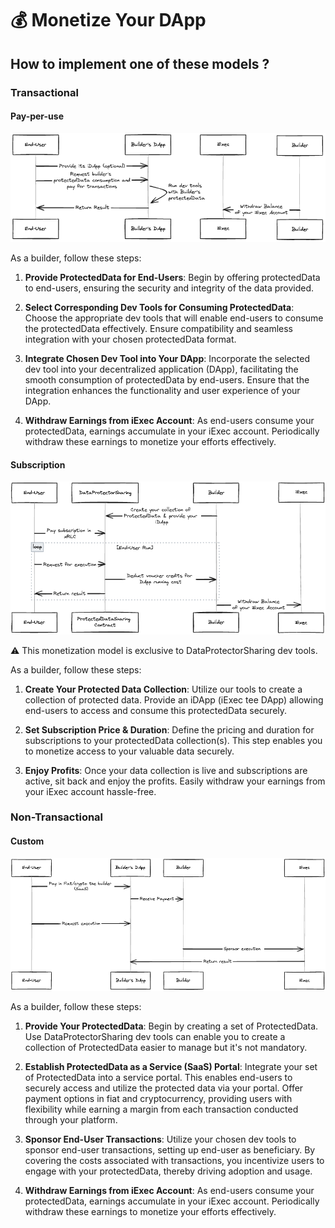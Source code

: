 # 💰 Monetize Your DApp

## How to implement one of these models ?

### Transactional

#### Pay-per-use

![Transactional Pay-per-use](../assets/protectedData-transactional-pay-per-use.png)

As a builder, follow these steps:

1. **Provide ProtectedData for End-Users**: Begin by offering protectedData to end-users, ensuring the security and integrity of the data provided.

2. **Select Corresponding Dev Tools for Consuming ProtectedData**: Choose the appropriate dev tools that will enable end-users to consume the protectedData effectively. Ensure compatibility and seamless integration with your chosen protectedData format.

3. **Integrate Chosen Dev Tool into Your DApp**: Incorporate the selected dev tool into your decentralized application (DApp), facilitating the smooth consumption of protectedData by end-users. Ensure that the integration enhances the functionality and user experience of your DApp.

4. **Withdraw Earnings from iExec Account**: As end-users consume your protectedData, earnings accumulate in your iExec account. Periodically withdraw these earnings to monetize your efforts effectively.

#### Subscription

![Transactional Subscription](../assets/protectedData-transactional-subscription.png)

⚠️ This monetization model is exclusive to DataProtectorSharing dev tools.

As a builder, follow these steps:

1. **Create Your Protected Data Collection**: Utilize our tools to create a collection of protected data. Provide an iDApp (iExec tee DApp) allowing end-users to access and consume this protectedData securely.

2. **Set Subscription Price & Duration**: Define the pricing and duration for subscriptions to your protectedData collection(s). This step enables you to monetize access to your valuable data securely.

3. **Enjoy Profits**: Once your data collection is live and subscriptions are active, sit back and enjoy the profits. Easily withdraw your earnings from your iExec account hassle-free.

### Non-Transactional

#### Custom

![Non-Transactional Custom](../assets/non-transactional-custom.png)

As a builder, follow these steps:

1. **Provide Your ProtectedData**: Begin by creating a set of ProtectedData. Use DataProtectorSharing dev tools can enable you to create a collection of ProtectedData easier to manage but it's not mandatory.

2. **Establish ProtectedData as a Service (SaaS) Portal**: Integrate your set of ProtectedData into a service portal. This enables end-users to securely access and utilize the protected data via your portal. Offer payment options in fiat and cryptocurrency, providing users with flexibility while earning a margin from each transaction conducted through your platform.

3. **Sponsor End-User Transactions**: Utilize your chosen dev tools to sponsor end-user transactions, setting up end-user as beneficiary. By covering the costs associated with transactions, you incentivize users to engage with your protectedData, thereby driving adoption and usage.

4. **Withdraw Earnings from iExec Account**: As end-users consume your protectedData, earnings accumulate in your iExec account. Periodically withdraw these earnings to monetize your efforts effectively.
